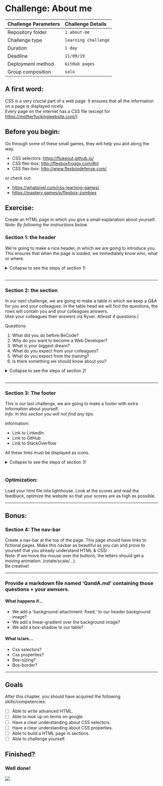 # Challenge: About me

|Challenge Parameters  |Challenge Details              |
|:---------------------|:------------------------------|
|Repository folder     |`1.about-me`                   |
|Challenge type        |`learning challenge`           |
|Duration              |`1 day`                        |
|Deadline              | `11/09/19`                    |
|Deployment method     |`GitHub pages`                 |
|Group composition     |`solo`                         |




## A first word:

CSS is a very crucial part of a web page. It ensures that all the information on a page is displayed nicely.  
Every page on the internet has a CSS file (except for https://motherfuckingwebsite.com/).

## Before you begin:

Go through some of these small games, they will help you alot along the way.

- CSS selectors: https://flukeout.github.io/
- CSS flex-box: http://flexboxfroggy.com/#nl
- CSS flex-box: http://www.flexboxdefense.com/

or check out:   
- https://whatpixel.com/css-learning-games/  
- https://mastery.games/p/flexbox-zombies

## Exercise:
Create an HTML page in which you give a small explanation about yourself.  
*Note: By following the instructions below.*

### Section 1: the header
We're going to make a nice header, in which we are going to introduce you.  
This ensures that when the page is loaded, we immediately know who, what or where.

<details><summary>Collapse to see the steps of section 1!</summary>

#### Step 1:  
Create a `<header>`and insert a text, containing your *life quote* inside of it.  
This quote should have a very light grey color, use a **hex** color for this.

#### Step 2:  
Add a background image to the `<header>` and make sure the header's height is the same size as your *view height*.
The background image should cover the whole header. (no repeat)

#### Step 3:  
Make the image darker, so that it fits with the text.

#### Step 4:  
Make sure the text is centered in the middle of the screen.  
*Tip: look up flexbox.*

#### Step 5:  
Add an image of yourself above your quote. This should be a round image.  
`Note: The  rounding must be done in css.`

#### Step 6:  
Make sure that when you hover your mouse over the image, it becomes a bit blurry and slightly *larger. 
*Larger: Circle size stays the same, but the content image scales*

#### Step 7:  
Make sure that your age is displayed on the image when you hover over it.

#### Step 8:  
Add your name between the image and the quote.

#### Step 9:  
Use google fonts to add a new font-family. Style all your text on the page, make it beautiful!</details>
<br>

------

### Section 2: the section

In our next challenge, we are going to make a table in which we keep a Q&A for you and your colleagues.
In the table head we will find the questions, the rows will contain you and your colleagues answers.   
(Ask your colleagues their answers via Ryver. *Atleast 4 questions.*)

Questions:
1. What did you do before BeCode?
1. Why do you want to become a Web Developer?
1. What is your biggest dream?
1. What do you expect from your colleagues?
1. What do you expect from the training?
1. Is there something we should know about you?

<details><summary>Collapse to see the steps of section 2!</summary>

#### Step 1:
Create a table and fill it with all the information.

#### Step 2: 
Remove the horizontal lines from the table.

#### Step 3:
Make a striped table (example: dark grey/light grey.).  
*Tip: css selectors*

#### Step 4:
If the user moves his mouse over a 'td', the background colour must change.  
*Note: If the background is light it should turn darker, if not it should turn lighter.*

#### Step 5:
Each first letter in the `<td>` must have a **bold** font weight.  
*Tip: css selectors*
</details>

<br>

------

### Section 3: The footer

This is our last challenge, we are going to make a footer with extra information about yourself.  
*Info: In this section you will not find any tips.*

Information:  
- Link to LinkedIn.
- Link to GitHub
- Link to StackOverflow

All these links must be displayed as icons.

<details><summary>Collapse to see the steps of section 3!</summary>

#### Step 1:
Create a `<footer>` and give it a height of 150px.

#### Step 2:
Create a `<ul>` with the following sturcture `<ul>` -> `<li>` -> `<i>`. Center this in the footer.

#### Step 3: 
Add icons (from [fontawesome](https://fontawesome.com/?from=io) for example) that contain the URLs. And make sure that they are spread in a width of 400px.

#### Step 4:
Animate the icons color on hover.

#### Step 5:
Before the first icon and after the last icon, there should be a vertical line `|`.

#### Step 6:  
When we select a icon the link should open in a new tab.

</details>

<br>

### Optimization:

Load your html file into lighthouse.
Look at the scores and read the feedback, optimize the website so that your scores are as high as possible.


----

## Bonus:

### Section 4: The nav-bar
Create a nav-bar at the top of the page.
This page should have links to fictional pages.
Make this navbar as beautiful as you can and prove to yourself that you already understand HTML & CSS!  
Note: If we move the mouse over the buttons, the letters should get a moving animation. (rotate/scale/...).  
Be creative!

----

### Provide a markdown file named 'QandA.md' containing those questions + your awnsers.

#### What happens if...

- We add a 'background-attachment: fixed;' to our header background image?
- We add a linear-gradient over the background image?
- We add a box-shadow to our table?

#### What is/are...

- Css selectors?
- Css properties?
- Box-sizing?
- Box-border?

----


## Goals

After this chapter, you should have acquired the following skills/competencies:


- [ ] Able to write advanced HTML.
- [ ] Able to look up on terms on google.
- [ ] Have a clear understanding about CSS selectors.
- [ ] Have a clear understanding about CSS properties.
- [ ] Able to build a HTML page in sections.
- [ ] Able to challenge yourself.

## Finished?
### Well done!
![](https://media.giphy.com/media/bKBM7H63PIykM/giphy.gif)
